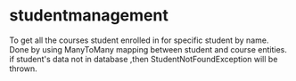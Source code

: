 # studentmanagement
To get all the courses student enrolled in for specific student by name.
Done by using ManyToMany mapping between student and course entities.
if student's data not in database ,then StudentNotFoundException will be thrown.
